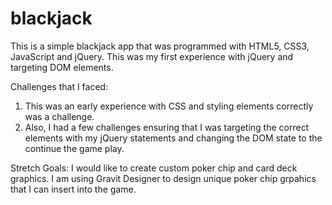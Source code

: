 # blackjack

This is a simple blackjack app that was programmed with HTML5, CSS3, JavaScript and jQuery.  This was my first experience with jQuery and targeting DOM elements.

Challenges that I faced:
1) This was an early experience with CSS and styling elements correctly was a challenge.
2) Also, I had a few challenges ensuring that I was targeting the correct elements with my jQuery statements and changing the DOM state to the continue the game play.

Stretch Goals:
I would like to create custom poker chip and card deck graphics.  I am using Gravit Designer to design unique poker chip grpahics that I can insert into the game.
